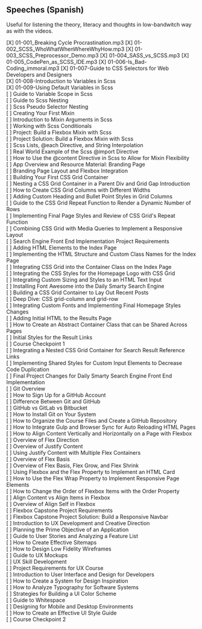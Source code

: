 ## Speeches (Spanish)
Useful for listening the theory, literacy and thoughts in low-bandwitch way as with the videos.  

[X] 01-001_Breaking Cycle Procrastination.mp3
[X] 01-002_SCSS_WhoWhatWhenWhereWhyHow.mp3
[X] 01-003_SCSS_Preprocessor_Demo.mp3
[X] 01-004_SASS_vs_SCSS.mp3
[X] 01-005_CodePen_as_SCSS_IDE.mp3
[X] 01-006-Is_Bad-Coding_immoral.mp3 
[X] 01-007-Guide to CSS Selectors for Web Developers and Designers  
[X] 01-008-Introduction to Variables in Scss  
[X] 01-009-Using Default Variables in Scss  
[ ] Guide to Variable Scope in Scss  
[ ] Guide to Scss Nesting  
[ ] Scss Pseudo Selector Nesting  
[ ] Creating Your First Mixin  
[ ] Introduction to Mixin Arguments in Scss  
[ ] Working with Scss Conditionals  
[ ] Project: Build a Flexbox Mixin with Scss  
[ ] Project Solution: Build a Flexbox Mixin with Scss  
[ ] Scss Lists, @each Directive, and String Interpolation  
[ ] Real World Example of the Scss @import Directive  
[ ] How to Use the @content Directive in Scss to Allow for Mixin Flexibility  
[ ] App Overview and Resource Material: Branding Page  
[ ] Branding Page Layout and Flexbox Integration  
[ ] Building Your First CSS Grid Container  
[ ] Nesting a CSS Grid Container in a Parent Div and Grid Gap Introduction  
[ ] How to Create CSS Grid Columns with Different Widths  
[ ] Adding Custom Heading and Bullet Point Styles in Grid Columns  
[ ] Guide to the CSS Grid Repeat Function to Render a Dynamic Number of Rows  
[ ] Implementing Final Page Styles and Review of CSS Grid's Repeat Function  
[ ] Combining CSS Grid with Media Queries to Implement a Responsive Layout  
[ ] Search Engine Front End Implementation Project Requirements  
[ ] Adding HTML Elements to the Index Page  
[ ] Implementing the HTML Structure and Custom Class Names for the Index Page  
[ ] Integrating CSS Grid into the Container Class on the Index Page  
[ ] Integrating the CSS Styles for the Homepage Logo with CSS Grid  
[ ] Integrating Custom Sizing and Styles to an HTML Text Input  
[ ] Installing Font Awesome into the Daily Smarty Search Engine  
[ ] Building a CSS Grid Container to Lay Out Recent Posts  
[ ] Deep Dive: CSS grid-column and grid-row  
[ ] Integrating Custom Fonts and Implementing Final Homepage Styles Changes  
[ ] Adding Initial HTML to the Results Page  
[ ] How to Create an Abstract Container Class that can be Shared Across Pages  
[ ] Initial Styles for the Result Links  
[ ] Course Checkpoint 1  
[ ] Integrating a Nested CSS Grid Container for Search Result Reference Links  
[ ] Implementing Shared Styles for Custom Input Elements to Decrease Code Duplication  
[ ] Final Project Changes for Daily Smarty Search Engine Front End Implementation  
[ ] Git Overview  
[ ] How to Sign Up for a GitHub Account  
[ ] Difference Between Git and GitHub  
[ ] GitHub vs GitLab vs Bitbucket  
[ ] How to Install Git on Your System  
[ ] How to Organize the Course Files and Create a GitHub Repository  
[ ] How to Integrate Gulp and Browser Sync for Auto Reloading HTML Pages  
[ ] How to Align Content Vertically and Horizontally on a Page with Flexbox  
[ ] Overview of Flex Direction  
[ ] Overview of Justify Content  
[ ] Using Justify Content with Multiple Flex Containers  
[ ] Overview of Flex Basis  
[ ] Overview of Flex Basis, Flex Grow, and Flex Shrink  
[ ] Using Flexbox and the Flex Property to Implement an HTML Card  
[ ] How to Use the Flex Wrap Property to Implement Responsive Page Elements  
[ ] How to Change the Order of Flexbox Items with the Order Property  
[ ] Align Content vs Align Items in Flexbox  
[ ] Overview of Align Self in Flexbox  
[ ] Flexbox Capstone Project Requirements  
[ ] Flexbox Capstone Project Solution: Build a Responsive Navbar  
[ ] Introduction to UX Development and Creative Direction  
[ ] Planning the Prime Objective of an Application  
[ ] Guide to User Stories and Analyzing a Feature List  
[ ] How to Create Effective Sitemaps  
[ ] How to Design Low Fidelity Wireframes  
[ ] Guide to UX Mockups  
[ ] UX Skill Development  
[ ] Project Requirements for UX Course  
[ ] Introduction to User Interface and Design for Developers  
[ ] How to Create a System for Design Inspiration  
[ ] How to Analyze Typography for Software Systems  
[ ] Strategies for Building a UI Color Scheme  
[ ] Guide to Whitespace  
[ ] Designing for Mobile and Desktop Environments  
[ ] How to Create an Effective UI Style Guide  
[ ] Course Checkpoint 2


